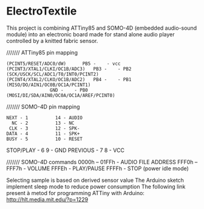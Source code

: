 ElectroTextile
==============
This project is combining ATTiny85 and SOMO-4D (embedded audio-sound module) into an electronic board made for stand alone audio player controlled by a knitted fabric sensor.

/////// ATTiny85 pin mapping

	(PCINT5/RESET/ADC0/dW) 		PB5 -	 - vcc
	(PCINT3/XTAL1/CLKI/OC1B/ADC3)	PB3 -	 - PB2 (SCK/USCK/SCL/ADC1/T0/INT0/PCINT2)
	(PCINT4/XTAL2/CLKO/OC1B/ADC2)	PB4 -	 - PB1 (MISO/DO/AIN1/OC0B/OC1A/PCINT1)
					GND -	 - PB0 (MOSI/DI/SDA/AIN0/OC0A/OC1A/AREF/PCINT0)
/////// SOMO-4D pin mapping

	NEXT - 1	      14 - AUDIO
	  NC - 2 	      13 - NC
	 CLK - 3	      12 - SPK-
	DATA - 4 	      11 - SPK+
	BUSY - 5 	      10 - RESET
   STOP/PLAY - 6	       9 - GND
    PREVIOUS - 7	       8 - VCC

/////// SOMO-4D commands
 0000h – 01FFh - AUDIO FILE ADDRESS
 FFF0h – FFF7h - VOLUME
 FFFEh - PLAY/PAUSE
 FFFFh - STOP (power idle mode)

Selecting sample is based on derived sensor value
The Arduino sketch implement sleep mode to reduce power consumption
The following link present à metod for programming ATTiny with Arduino: http://hlt.media.mit.edu/?p=1229
